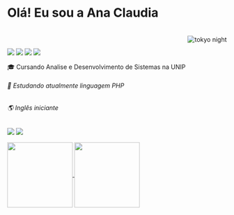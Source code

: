 # Olá! Eu sou a Ana Claudia
 
 <div style="display: inline_block"><br>
  <img align="right" alt="tokyo night" src="https://i2.wp.com/data.whicdn.com/images/290358101/original.gif">
</div>
 
  ##
<div>
  <img src="https://img.shields.io/badge/HTML-239120?style=for-the-badge&logo=html5&logoColor=white">
  <img src="https://img.shields.io/badge/CSS-239120?&style=for-the-badge&logo=css3&logoColor=white">
  <img src="https://img.shields.io/badge/HTML5-E34F26?style=for-the-badge&logo=html5&logoColor=white">
  <img src="https://img.shields.io/badge/C-00599C?style=for-the-badge&logo=c&logoColor=white">
  
  🎓 Cursando Analise e Desenvolvimento de Sistemas na UNIP <h6>
  🌱 Estudando atualmente linguagem PHP <h6>
  🌎 Inglês iniciante <h6>
  
</div>
  <div>

  <a href="https://www.linkedin.com/in/ana-claudia-de-castro-64b623182/" target="_blank"><img src="https://img.shields.io/badge/-LinkedIn-%230077B5?style=for-the-badge&logo=linkedin&logoColor=white" target="_blank"></a> 
     <a href="https://twitter.com/anaclaudiax_?s=09" target="_blank"><img src="https://img.shields.io/badge/Twitter-1DA1F2?style=for-the-badge&logo=twitter&logoColor=white" target="_blank"></a> 
    
  </div>
  <div>
  <a href="https://github.com/anaclaudia-cb">
   <img align="center" height="150em" src="https://github-readme-stats.vercel.app/api?username=anaclaudia-cb&show_icons=true&theme=tokyonight&include_all_commits=true&count_private=true"/>
  
   <img align="center" height="150em" src="https://github-readme-stats.vercel.app/api/top-langs/?username=anaclaudia-cb&layout=compact&langs_count=7&theme=tokyonight"/>
</div>

  

  
